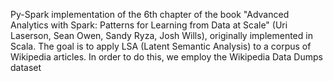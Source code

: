 Py-Spark implementation of the 6th chapter of the book "Advanced Analytics with Spark: Patterns for Learning from Data at Scale" (Uri Laserson, Sean Owen, Sandy Ryza, Josh Wills), originally implemented in Scala. The goal is to apply LSA (Latent Semantic Analysis) to a corpus of Wikipedia articles. In order to do this, we employ the Wikipedia Data Dumps dataset 
